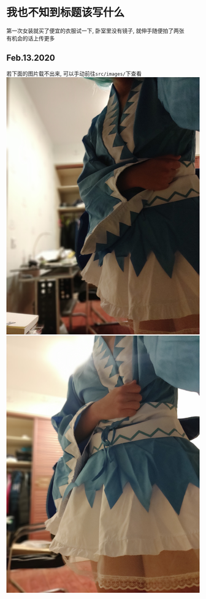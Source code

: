# 我也不知到标题该写什么
第一次女装就买了便宜的衣服试一下, 卧室里没有镜子, 就伸手随便拍了两张  
有机会的话上传更多  
## Feb.13.2020
若下面的图片载不出来, 可以手动前往`src/images/`下查看  
![Pic_01](src/images/01.jpg)  
![Pic_02](src/images/02.jpg)

